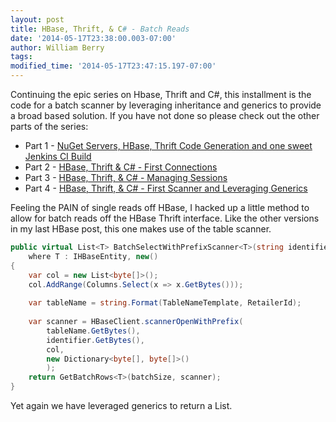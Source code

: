 ```yaml
---
layout: post
title: HBase, Thrift, & C# - Batch Reads
date: '2014-05-17T23:38:00.003-07:00'
author: William Berry
tags: 
modified_time: '2014-05-17T23:47:15.197-07:00'
---
```


Continuing the epic series on Hbase, Thrift and C#, this installment is the 
code for a batch scanner by leveraging inheritance and generics to provide a 
broad based solution.  If you have not done so please check out the other 
parts of the series: 

* Part 1 - [NuGet Servers, HBase, Thrift Code Generation and one sweet Jenkins CI Build](http://www.lucidmotions.net/2014/04/nuget-code-generation-jenkins-thrift-hbase.html) 
* Part 2 - [HBase, Thrift &amp; C# - First Connections](http://www.lucidmotions.net/2014/05/hbase-thrift-csharp-first-connections.html) 
* Part 3 - [HBase, Thrift, &amp; C# - Managing Sessions](http://www.lucidmotions.net/2014/05/hbase-thrift-csharp-session-management.html) 
* Part 4 - [HBase, Thrift, &amp; C# - First Scanner and Leveraging Generics](http://www.lucidmotions.net/2014/05/hbase-thrift-csharp-generic-row-scanner.html) 

Feeling the PAIN of single reads off HBase, I hacked up a little method to 
allow for batch reads off the HBase Thrift interface.  Like the other versions 
in my last HBase post, this one makes use of the table scanner. 

```csharp
public virtual List<T> BatchSelectWithPrefixScanner<T>(string identifier, int batchSize)
    where T : IHBaseEntity, new() 
{ 
    var col = new List<byte[]>(); 
    col.AddRange(Columns.Select(x => x.GetBytes())); 
  
    var tableName = string.Format(TableNameTemplate, RetailerId);
  
    var scanner = HBaseClient.scannerOpenWithPrefix( 
        tableName.GetBytes(), 
        identifier.GetBytes(), 
        col, 
        new Dictionary<byte[], byte[]>() 
        ); 
    return GetBatchRows<T>(batchSize, scanner); 
}
```

Yet again we have leveraged generics to return a List<T>. 
